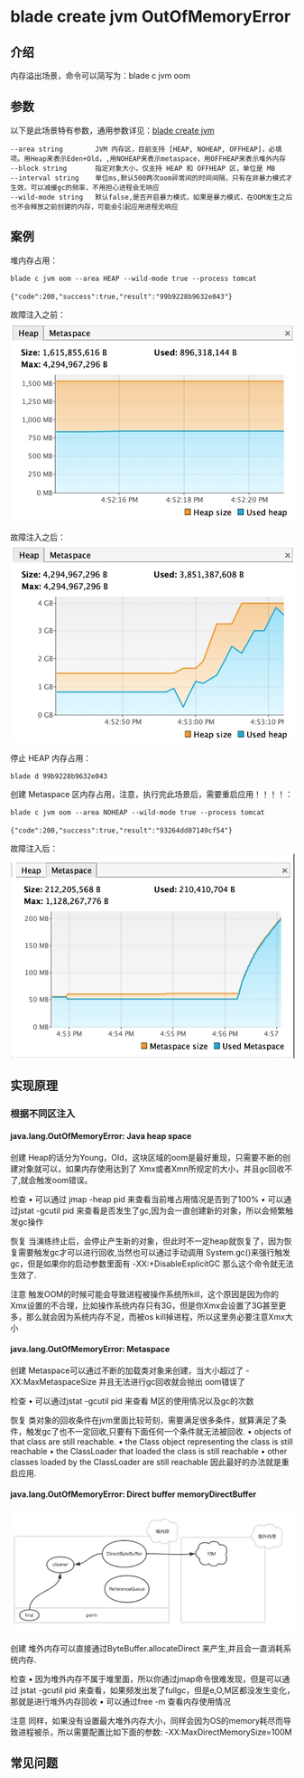 # blade create jvm OutOfMemoryError
## 介绍
内存溢出场景，命令可以简写为：blade c jvm oom

## 参数
以下是此场景特有参数，通用参数详见：[blade create jvm](blade%20create%20jvm.md)
```
--area string        JVM 内存区，目前支持 [HEAP, NOHEAP, OFFHEAP]，必填项。用Heap来表示Eden+Old，,用NOHEAP来表示metaspace，用OFFHEAP来表示堆外内存
--block string       指定对象大小，仅支持 HEAP 和 OFFHEAP 区，单位是 MB
--interval string    单位ms,默认500两次oom异常间的时间间隔，只有在非暴力模式才生效，可以减缓gc的频率，不用担心进程会无响应
--wild-mode string   默认false,是否开启暴力模式，如果是暴力模式，在OOM发生之后也不会释放之前创建的内存，可能会引起应用进程无响应
```

## 案例
堆内存占用：
```
blade c jvm oom --area HEAP --wild-mode true --process tomcat

{"code":200,"success":true,"result":"99b9228b9632e043"}
```
故障注入之前：
![-w455](media/15758727529901/15758815490937.jpg)

故障注入之后：
![-w456](media/15758727529901/15758816626696.jpg)

停止 HEAP 内存占用：
```
blade d 99b9228b9632e043
```

创建 Metaspace 区内存占用，注意，执行完此场景后，需要重启应用！！！！：
```
blade c jvm oom --area NOHEAP --wild-mode true --process tomcat

{"code":200,"success":true,"result":"93264dd07149cf54"}
```

故障注入后：
![-w465](media/15758727529901/15758818351752.jpg)


## 实现原理
### 根据不同区注入
#### java.lang.OutOfMemoryError: Java heap space
创建
Heap的话分为Young，Old，这块区域的oom是最好重现，只需要不断的创建对象就可以，如果内存使用达到了 Xmx或者Xmn所规定的大小，并且gc回收不了,就会触发oom错误。

检查
• 可以通过 jmap -heap pid 来查看当前堆占用情况是否到了100%
• 可以通过jstat -gcutil pid 来查看是否发生了gc,因为会一直创建新的对象，所以会频繁触发gc操作

恢复
当演练终止后，会停止产生新的对象，但此时不一定heap就恢复了，因为恢复需要触发gc才可以进行回收,当然也可以通过手动调用 System.gc()来强行触发gc，但是如果你的启动参数里面有  -XX:+DisableExplicitGC  那么这个命令就无法生效了.

注意
触发OOM的时候可能会导致进程被操作系统所kill，这个原因是因为你的Xmx设置的不合理，比如操作系统内存只有3G，但是你Xmx会设置了3G甚至更多，那么就会因为系统内存不足，而被os kill掉进程，所以这里务必要注意Xmx大小

#### java.lang.OutOfMemoryError: Metaspace
创建
Metaspace可以通过不断的加载类对象来创建，当大小超过了 -XX:MaxMetaspaceSize 并且无法进行gc回收就会抛出 oom错误了

检查
• 可以通过jstat -gcutil pid 来查看 M区的使用情况以及gc的次数

恢复
类对象的回收条件在jvm里面比较苛刻，需要满足很多条件，就算满足了条件，触发gc了也不一定回收,只要有下面任何一个条件就无法被回收.
• objects of that class are still reachable.
• the Class object representing the class is still reachable
• the ClassLoader that loaded the class is still reachable
• other classes loaded by the ClassLoader are still reachable
因此最好的办法就是重启应用.

#### java.lang.OutOfMemoryError: Direct buffer memoryDirectBuffer
![](media/15758727529901/15758829506515.jpg)

创建
堆外内存可以直接通过ByteBuffer.allocateDirect 来产生,并且会一直消耗系统内存.

检查
• 因为堆外内存不属于堆里面，所以你通过jmap命令很难发现，但是可以通过 jstat -gcutil pid  来查看，如果频发出发了fullgc，但是e,O,M区都没发生变化， 那就是进行堆外内存回收
• 可以通过free -m 查看内存使用情况

注意
同样，如果没有设置最大堆外内存大小，同样会因为OS的memory耗尽而导致进程被杀，所以需要配置比如下面的参数:
-XX:MaxDirectMemorySize=100M

## 常见问题